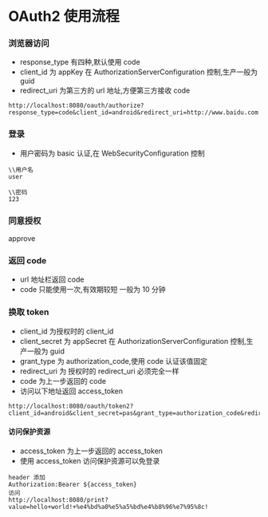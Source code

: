 # OAuth2 使用流程

### 浏览器访问
- response_type 有四种,默认使用 code
- client_id 为 appKey 在 AuthorizationServerConfiguration 控制,生产一般为 guid
- redirect_uri 为第三方的 url 地址,方便第三方接收 code
```
http://localhost:8080/oauth/authorize?response_type=code&client_id=android&redirect_uri=http://www.baidu.com
```

### 登录
- 用户密码为 basic 认证,在 WebSecurityConfiguration 控制
```
\\用户名
user

\\密码
123
```
### 同意授权
approve

### 返回 code
- url 地址栏返回 code
- code 只能使用一次,有效期较短 一般为 10 分钟

### 换取 token
- client_id 为授权时的 client_id
- client_secret 为 appSecret 在 AuthorizationServerConfiguration 控制,生产一般为 guid
- grant_type 为 authorization_code,使用 code 认证该值固定
- redirect_uri 为 授权时的 redirect_uri 必须完全一样
- code 为上一步返回的 code
- 访问以下地址返回 access_token
```
http://localhost:8080/oauth/token2?client_id=android&client_secret=pas&grant_type=authorization_code&redirect_uri=http://www.baidu.com&code=${code}
```
#### 访问保护资源
- access_token 为上一步返回的 access_token
- 使用 access_token 访问保护资源可以免登录
```
header 添加
Authorization:Bearer ${access_token}
访问
http://localhost:8080/print?value=hello+world!+%e4%bd%a0%e5%a5%bd%e4%b8%96%e7%95%8c!
```
